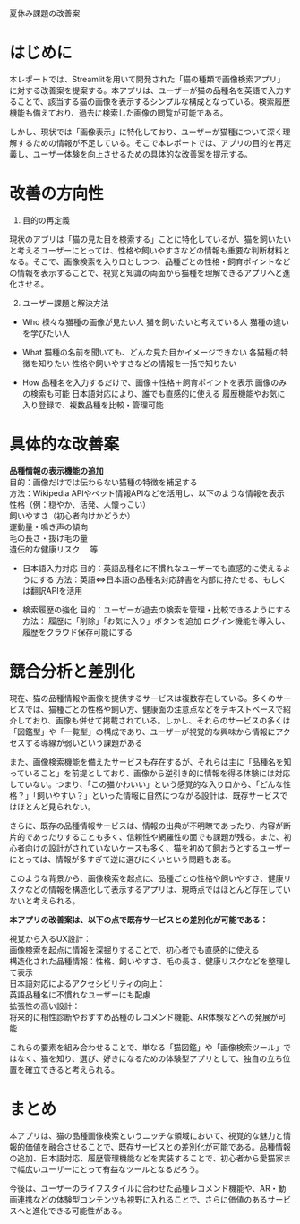 夏休み課題の改善案

# はじめに
本レポートでは、Streamlitを用いて開発された「猫の種類で画像検索アプリ」に対する改善案を提案する。本アプリは、ユーザーが猫の品種名を英語で入力することで、該当する猫の画像を表示するシンプルな構成となっている。検索履歴機能も備えており、過去に検索した画像の閲覧が可能である。

しかし、現状では「画像表示」に特化しており、ユーザーが猫種について深く理解するための情報が不足している。そこで本レポートでは、アプリの目的を再定義し、ユーザー体験を向上させるための具体的な改善案を提示する。

# 改善の方向性
1. 目的の再定義

現状のアプリは「猫の見た目を検索する」ことに特化しているが、猫を飼いたいと考えるユーザーにとっては、性格や飼いやすさなどの情報も重要な判断材料となる。そこで、画像検索を入り口としつつ、品種ごとの性格・飼育ポイントなどの情報を表示することで、視覚と知識の両面から猫種を理解できるアプリへと進化させる。

2. ユーザー課題と解決方法

- Who
様々な猫種の画像が見たい人
猫を飼いたいと考えている人
猫種の違いを学びたい人

- What
猫種の名前を聞いても、どんな見た目かイメージできない
各猫種の特徴を知りたい
性格や飼いやすさなどの情報を一括で知りたい

- How
品種名を入力するだけで、画像＋性格＋飼育ポイントを表示
画像のみの検索も可能
日本語対応により、誰でも直感的に使える
履歴機能やお気に入り登録で、複数品種を比較・管理可能


# 具体的な改善案

**品種情報の表示機能の追加**  
目的：画像だけでは伝わらない猫種の特徴を補足する  
方法：Wikipedia APIやペット情報APIなどを活用し、以下のような情報を表示  
性格（例：穏やか、活発、人懐っこい）  
飼いやすさ（初心者向けかどうか）  
運動量・鳴き声の傾向  
毛の長さ・抜け毛の量  
遺伝的な健康リスク 　等

- 日本語入力対応
目的：英語品種名に不慣れなユーザーでも直感的に使えるようにする
方法：英語⇔日本語の品種名対応辞書を内部に持たせる、もしくは翻訳APIを活用

- 検索履歴の強化
目的：ユーザーが過去の検索を管理・比較できるようにする
方法：
履歴に「削除」「お気に入り」ボタンを追加
ログイン機能を導入し、履歴をクラウド保存可能にする

# 競合分析と差別化

現在、猫の品種情報や画像を提供するサービスは複数存在している。多くのサービスでは、猫種ごとの性格や飼い方、健康面の注意点などをテキストベースで紹介しており、画像も併せて掲載されている。しかし、それらのサービスの多くは「図鑑型」や「一覧型」の構成であり、ユーザーが視覚的な興味から情報にアクセスする導線が弱いという課題がある

また、画像検索機能を備えたサービスも存在するが、それらは主に「品種名を知っていること」を前提としており、画像から逆引き的に情報を得る体験には対応していない。つまり、「この猫かわいい」という感覚的な入り口から、「どんな性格？」「飼いやすい？」といった情報に自然につながる設計は、既存サービスではほとんど見られない。

さらに、既存の品種情報サービスは、情報の出典が不明瞭であったり、内容が断片的であったりすることも多く、信頼性や網羅性の面でも課題が残る。また、初心者向けの設計がされていないケースも多く、猫を初めて飼おうとするユーザーにとっては、情報が多すぎて逆に選びにくいという問題もある。

このような背景から、画像検索を起点に、品種ごとの性格や飼いやすさ、健康リスクなどの情報を構造化して表示するアプリは、現時点ではほとんど存在していないと考えられる。



**本アプリの改善案は、以下の点で既存サービスとの差別化が可能である：**

視覚から入るUX設計：  
画像検索を起点に情報を深掘りすることで、初心者でも直感的に使える  
構造化された品種情報：性格、飼いやすさ、毛の長さ、健康リスクなどを整理して表示  
日本語対応によるアクセシビリティの向上：  
英語品種名に不慣れなユーザーにも配慮  
拡張性の高い設計：  
将来的に相性診断やおすすめ品種のレコメンド機能、AR体験などへの発展が可能  

これらの要素を組み合わせることで、単なる「猫図鑑」や「画像検索ツール」ではなく、猫を知り、選び、好きになるための体験型アプリとして、独自の立ち位置を確立できると考えられる。


# まとめ

本アプリは、猫の品種画像検索というニッチな領域において、視覚的な魅力と情報的価値を融合させることで、既存サービスとの差別化が可能である。品種情報の追加、日本語対応、履歴管理機能などを実装することで、初心者から愛猫家まで幅広いユーザーにとって有益なツールとなるだろう。

今後は、ユーザーのライフスタイルに合わせた品種レコメンド機能や、AR・動画連携などの体験型コンテンツも視野に入れることで、さらに価値のあるサービスへと進化できる可能性がある。